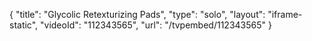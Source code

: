 {
    "title": "Glycolic Retexturizing Pads",
    "type": "solo",
    "layout": "iframe-static",
    "videoId": "112343565",
    "url": "\/tvpembed\/112343565"
}